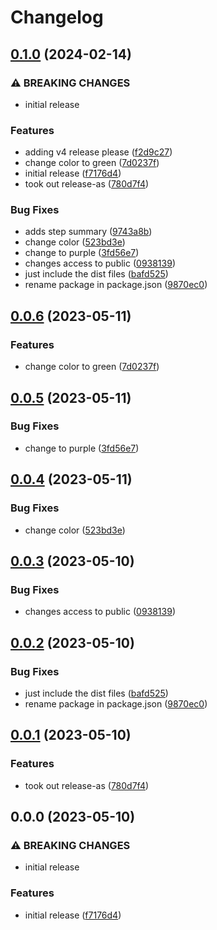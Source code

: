 # Changelog

## [0.1.0](https://github.com/niquerio/npm-release-demo/compare/npm-release-demo-v0.0.6...npm-release-demo-v0.1.0) (2024-02-14)


### ⚠ BREAKING CHANGES

* initial release

### Features

* adding v4 release please ([f2d9c27](https://github.com/niquerio/npm-release-demo/commit/f2d9c276db7545fb65553a859cb54ff180cb5f65))
* change color to green ([7d0237f](https://github.com/niquerio/npm-release-demo/commit/7d0237f78c1fa16994615747dde4b10ea4fab5a0))
* initial release ([f7176d4](https://github.com/niquerio/npm-release-demo/commit/f7176d42a6ce0d01ecac731552c986ec4b63a126))
* took out release-as ([780d7f4](https://github.com/niquerio/npm-release-demo/commit/780d7f4bd3bd03148d36c823a838cd96b07a0453))


### Bug Fixes

* adds step summary ([9743a8b](https://github.com/niquerio/npm-release-demo/commit/9743a8ba2bafb03a2d6e5924a1e02a3a6b231918))
* change color ([523bd3e](https://github.com/niquerio/npm-release-demo/commit/523bd3e5966c9dde651aeb4ea82d1d72c8831a25))
* change to purple ([3fd56e7](https://github.com/niquerio/npm-release-demo/commit/3fd56e7802fd17c50092ba74a14956775d932349))
* changes access to public ([0938139](https://github.com/niquerio/npm-release-demo/commit/0938139fb8bae38d56e4fc9799c8bfe15a9f5529))
* just include the dist files ([bafd525](https://github.com/niquerio/npm-release-demo/commit/bafd525f1cc659bf5ef86d6c4d270042c2aad842))
* rename package in package.json ([9870ec0](https://github.com/niquerio/npm-release-demo/commit/9870ec0a5e2b5d71065282e072e83ded7ce6cf4d))

## [0.0.6](https://github.com/niquerio/npm-release-demo/compare/v0.0.5...v0.0.6) (2023-05-11)


### Features

* change color to green ([7d0237f](https://github.com/niquerio/npm-release-demo/commit/7d0237f78c1fa16994615747dde4b10ea4fab5a0))

## [0.0.5](https://github.com/niquerio/npm-release-demo/compare/v0.0.4...v0.0.5) (2023-05-11)


### Bug Fixes

* change to purple ([3fd56e7](https://github.com/niquerio/npm-release-demo/commit/3fd56e7802fd17c50092ba74a14956775d932349))

## [0.0.4](https://github.com/niquerio/npm-release-demo/compare/v0.0.3...v0.0.4) (2023-05-11)


### Bug Fixes

* change color ([523bd3e](https://github.com/niquerio/npm-release-demo/commit/523bd3e5966c9dde651aeb4ea82d1d72c8831a25))

## [0.0.3](https://github.com/niquerio/npm-release-demo/compare/v0.0.2...v0.0.3) (2023-05-10)


### Bug Fixes

* changes access to public ([0938139](https://github.com/niquerio/npm-release-demo/commit/0938139fb8bae38d56e4fc9799c8bfe15a9f5529))

## [0.0.2](https://github.com/niquerio/npm-release-demo/compare/v0.0.1...v0.0.2) (2023-05-10)


### Bug Fixes

* just include the dist files ([bafd525](https://github.com/niquerio/npm-release-demo/commit/bafd525f1cc659bf5ef86d6c4d270042c2aad842))
* rename package in package.json ([9870ec0](https://github.com/niquerio/npm-release-demo/commit/9870ec0a5e2b5d71065282e072e83ded7ce6cf4d))

## [0.0.1](https://github.com/niquerio/npm-release-demo/compare/v0.0.0...v0.0.1) (2023-05-10)


### Features

* took out release-as ([780d7f4](https://github.com/niquerio/npm-release-demo/commit/780d7f4bd3bd03148d36c823a838cd96b07a0453))

## 0.0.0 (2023-05-10)


### ⚠ BREAKING CHANGES

* initial release

### Features

* initial release ([f7176d4](https://github.com/niquerio/npm-release-demo/commit/f7176d42a6ce0d01ecac731552c986ec4b63a126))
